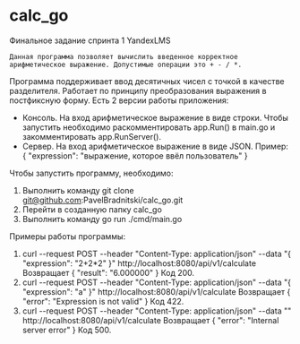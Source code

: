 # calc_go
Финальное задание спринта 1 YandexLMS

    Данная программа позволяет вычислить введенное корректное арифметическое выражение. Допустимые операции это + - / *.
Программа поддерживает ввод десятичных чисел с точкой в качестве разделителя. Работает по принципу преобразования выражения в постфиксную форму.
Есть 2 версии работы приложения: 
 - Консоль. На вход арифметическое выражение в виде строки. 
    Чтобы запустить необходимо раскомментировать app.Run() в main.go и закомментировать app.RunServer().
 - Сервер. На вход арифметическое выражение в виде JSON. Пример:
{
    "expression": "выражение, которое ввёл пользователь"
}

Чтобы запустить программу, необходимо:
1) Выполнить команду git clone git@github.com:PavelBradnitski/calc_go.git
2) Перейти в созданную папку calc_go
3) Выполнить команду go run ./cmd/main.go

Примеры работы программы:
1) curl --request POST --header "Content-Type: application/json" --data "{ \"expression\": \"2+2*2\" }" http://localhost:8080/api/v1/calculate
Возвращает
{
    "result": "6.000000"
}
Код 200.
2) curl --request POST --header "Content-Type: application/json" --data "{ \"expression\": \"a\" }" http://localhost:8080/api/v1/calculate
Возвращает 
{
    "error": "Expression is not valid"
} 
Код 422.
3) curl --request POST --header "Content-Type: application/json" --data "" http://localhost:8080/api/v1/calculate
Возвращает 
{
    "error": "Internal server error"
}
Код 500.
